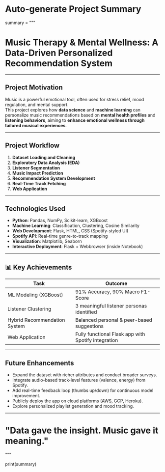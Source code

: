 # Auto-generate Project Summary
summary = """
# Music Therapy & Mental Wellness: A Data-Driven Personalized Recommendation System

---

## Project Motivation
Music is a powerful emotional tool, often used for stress relief, mood regulation, and mental support.  
This project explores how **data science** and **machine learning** can personalize music recommendations based on **mental health profiles** and **listening behaviors**, aiming to **enhance emotional wellness through tailored musical experiences**.

---

## Project Workflow

1. **Dataset Loading and Cleaning**
2. **Exploratory Data Analysis (EDA)**
3. **Listener Segmentation**
4. **Music Impact Prediction**
5. **Recommendation System Development**
6. **Real-Time Track Fetching**
7. **Web Application**

---

## Technologies Used

- **Python**: Pandas, NumPy, Scikit-learn, XGBoost
- **Machine Learning**: Classification, Clustering, Cosine Similarity
- **Web Development**: Flask, HTML, CSS (Spotify-styled UI)
- **Spotify API**: Real-time genre-to-track mapping
- **Visualization**: Matplotlib, Seaborn
- **Interactive Deployment**: Flask + Webbrowser (inside Notebook)

---

## 📊 Key Achievements

| Task                         | Outcome                                    |
| ---------------------------- | ----------------------------------------- |
| ML Modeling (XGBoost)         | 91% Accuracy, 90% Macro F1-Score          |
| Listener Clustering           | 3 meaningful listener personas identified |
| Hybrid Recommendation System | Balanced personal & peer-based suggestions |
| Web Application               | Fully functional Flask app with Spotify integration |

---

## Future Enhancements

- Expand the dataset with richer attributes and conduct broader surveys.
- Integrate audio-based track-level features (valence, energy) from Spotify.
- Add real-time feedback loop (thumbs up/down) for continuous model improvement.
- Publicly deploy the app on cloud platforms (AWS, GCP, Heroku).
- Explore personalized playlist generation and mood tracking.

---

# "Data gave the insight. Music gave it meaning."
"""

print(summary)
